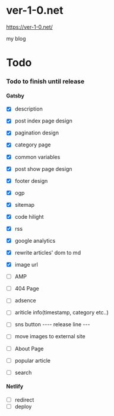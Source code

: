 # ver-1-0.net

https://ver-1-0.net/

my blog


# Todo

### Todo to finish until release


#### Gatsby

 - [x] description
 - [x] post index page design
 - [x] pagination design
 - [x] category page
 - [x] common variables
 - [x] post show page design
 - [x] footer design
 - [x] ogp
 - [x] sitemap
 - [x] code hilight
 - [x] rss
 - [x] google analytics
 - [x] rewrite articles' dom to md
 - [x] image url
 - [ ] AMP
 - [ ] 404 Page
 - [ ] adsence
 - [ ] ariticle info(timestamp, category etc..)
 - [ ] sns button
---- release line ---
 - [ ] move images to external site
 - [ ] About Page
 - [ ] popular article
 - [ ] search


#### Netlify

 - [ ] redirect
 - [ ] deploy
